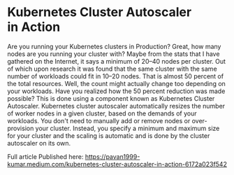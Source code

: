 # Kubernetes Cluster Autoscaler in Action
Are you running your Kubernetes clusters in Production? Great, how many nodes are you running your cluster with? Maybe from the stats that I have gathered on the Internet, it says a minimum of 20–40 nodes per cluster. Out of which upon research it was found that the same cluster with the same number of workloads could fit in 10–20 nodes. That is almost 50 percent of the total resources. Well, the count might actually change too depending on your workloads. Have you realized how the 50 percent reduction was made possible? This is done using a component known as Kubernetes Cluster Autoscaler. Kubernetes cluster autoscaler automatically resizes the number of worker nodes in a given cluster, based on the demands of your workloads. You don't need to manually add or remove nodes or over-provision your cluster. Instead, you specify a minimum and maximum size for your cluster and the scaling is automatic and is done by the cluster autoscaler on its own.

Full article Published here: 
https://pavan1999-kumar.medium.com/kubernetes-cluster-autoscaler-in-action-6172a023f542
